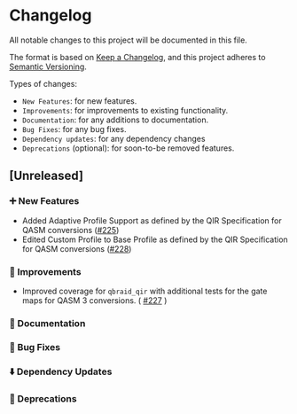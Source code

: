 # Changelog

All notable changes to this project will be documented in this file.

The format is based on [Keep a Changelog](https://keepachangelog.com/en/1.1.0/), and this project adheres to [Semantic Versioning](https://semver.org/spec/v2.0.0.html).

Types of changes:
- `New Features`: for new features.
- `Improvements`: for improvements to existing functionality.
- `Documentation`: for any additions to documentation.
- `Bug Fixes`: for any bug fixes.
- `Dependency updates`: for any dependency changes
- `Deprecations` (optional): for soon-to-be removed features.

## [Unreleased]

### ➕  New Features 

- Added Adaptive Profile Support as defined by the QIR Specification for QASM conversions ([#225](https://github.com/qBraid/qbraid-qir/pull/225))
- Edited Custom Profile to Base Profile as defined by the QIR Specification for QASM conversions ([#228](https://github.com/qBraid/qbraid-qir/pull/228))

### 🌟  Improvements
- Improved coverage for `qbraid_qir` with additional tests for the gate maps for QASM 3 conversions. ( [#227](https://github.com/qBraid/qbraid-qir/pull/227) )

### 📜  Documentation

### 🐛  Bug Fixes

### ⬇️  Dependency Updates 

### 👋  Deprecations
